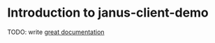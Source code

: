 # Introduction to janus-client-demo

TODO: write [great documentation](http://jacobian.org/writing/great-documentation/what-to-write/)

